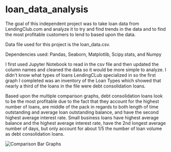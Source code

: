 # loan_data_analysis


The goal of this independent project was to take loan data from LendingClub.com and analyze it to try and find trends in the data and to find the most profitable customers to lend to based upon the data. 

Data file used for this project is the loan_data.csv.

Dependencies used: Pandas, Seaborn, Matplotlib, Scipy.stats, and Numpy

I first used Jupyter Notebook to read in the csv file and then updated the column names and cleaned the data so it would be more simple to analyze. I didn't know what types of loans LendingCLub specialized in so the first graph I completed was an inventory of the Loan Types which showed that nearly a third of the loans in the file were debt consolidation loans. 

Based upon the multiple comparison graphs, debt consolidation loans look to be the most profitable due to the fact that they account for the highest number of loans, are middle of the pack in regards to both length of time outstanding and average loan outstanding balance, and have the second highest average interest rate. Small business loans have highest average balance and the highest average interest rate, have the 2nd longest average number of days, but only account for about 1/5 the number of loan volume as debt consolidation loans. 

![Comparison Bar Graphs](https://user-images.githubusercontent.com/69220393/131288744-1f3a31ed-bb02-47d8-9a36-41eb6955d78e.png)


